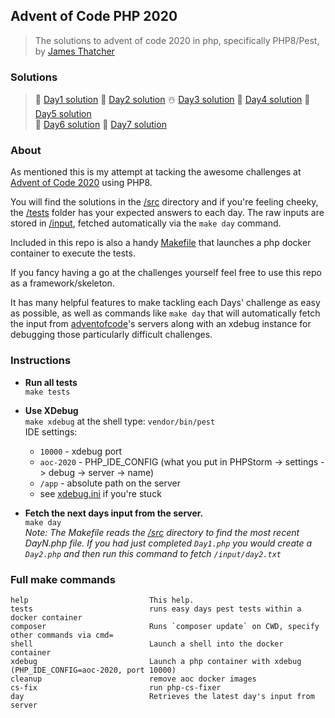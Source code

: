 ## Advent of Code PHP 2020 
>The solutions to advent of code 2020 in php, specifically PHP8/Pest, by [James Thatcher](http://github.com/jthatch)

### Solutions
> 🎄 [Day1 solution](/src/Day1.php) 🎅 [Day2 solution](/src/Day2.php) ☃️ [Day3 solution](/src/Day3.php) 🦌 [Day4 solution](/src/Day4.php) 
> 🍪 [Day5 solution](/src/Day5.php)   
> 🥛 [Day6 solution](/src/Day6.php) 🧦 [Day7 solution](/src/Day7.php)

### About

As mentioned this is my attempt at tacking the awesome challenges at [Advent of Code 2020](https://adventofcode.com/2020/day/1) using PHP8.

You will find the solutions in the [/src](/src) directory and if you're feeling cheeky, the [/tests](/tests) folder
has your expected answers to each day. The raw inputs are stored in [/input](/input), fetched automatically via the `make day` command.

Included in this repo is also a handy [Makefile](/Makefile) that launches a php docker container to execute the tests.

If you fancy having a go at the challenges yourself feel free to use this repo as a framework/skeleton.

It has many helpful features to make tackling each Days' challenge as easy as possible, as well as commands like `make day` 
that will automatically fetch the input from [adventofcode](https://adventofcode.com)'s servers along with an xdebug instance for debugging those particularly difficult challenges.

### Instructions
- **Run all tests**  
 `make tests`  
  
  
- **Use XDebug**  
  `make xdebug` at the shell type: `vendor/bin/pest`  
  IDE settings: 
  - `10000` - xdebug port 
  - `aoc-2020` - PHP_IDE_CONFIG (what you put in PHPStorm -> settings -> debug -> server -> name)
  - `/app` - absolute path on the server  
  - see [xdebug.ini](/xdebug.ini) if you're stuck


- **Fetch the next days input from the server.**  
  `make day`  
  _Note: The Makefile reads the [/src](/src) directory to find the most recent DayN.php file. If you had just completed `Day1.php` you would create a `Day2.php` and then run this command to fetch `/input/day2.txt`_

### Full make commands
```shell
help                           This help.
tests                          runs easy days pest tests within a docker container
composer                       Runs `composer update` on CWD, specify other commands via cmd=
shell                          Launch a shell into the docker container
xdebug                         Launch a php container with xdebug (PHP_IDE_CONFIG=aoc-2020, port 10000)
cleanup                        remove aoc docker images
cs-fix                         run php-cs-fixer
day                            Retrieves the latest day's input from server
```
